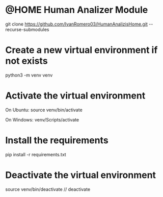 # @HOME Human Analizer Module
git clone https://github.com/IvanRomero03/HumanAnalizisHome.git --recurse-submodules

# Create a new virtual environment if not exists
python3 -m venv venv

# Activate the virtual environment
On Ubuntu:
source venv/bin/activate 

On Windows:
venv/Scripts/activate

# Install the requirements
pip install -r requirements.txt

# Deactivate the virtual environment
source venv/bin/deactivate
// deactivate
